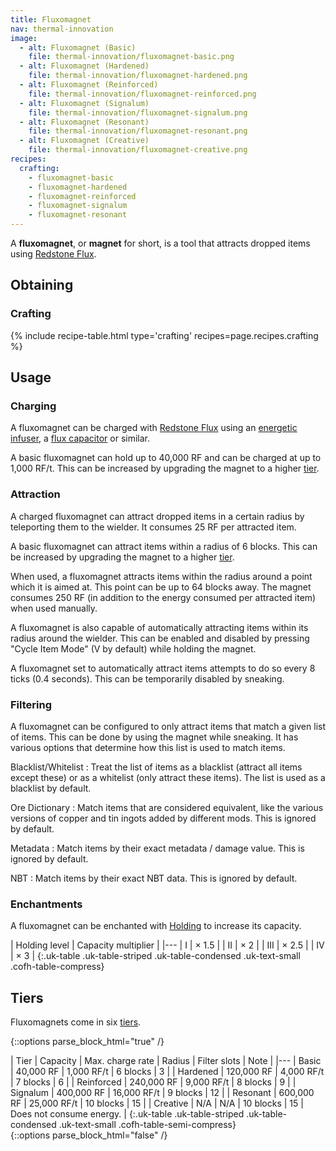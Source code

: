 ```yaml
---
title: Fluxomagnet
nav: thermal-innovation
image:
  - alt: Fluxomagnet (Basic)
    file: thermal-innovation/fluxomagnet-basic.png
  - alt: Fluxomagnet (Hardened)
    file: thermal-innovation/fluxomagnet-hardened.png
  - alt: Fluxomagnet (Reinforced)
    file: thermal-innovation/fluxomagnet-reinforced.png
  - alt: Fluxomagnet (Signalum)
    file: thermal-innovation/fluxomagnet-signalum.png
  - alt: Fluxomagnet (Resonant)
    file: thermal-innovation/fluxomagnet-resonant.png
  - alt: Fluxomagnet (Creative)
    file: thermal-innovation/fluxomagnet-creative.png
recipes:
  crafting:
    - fluxomagnet-basic
    - fluxomagnet-hardened
    - fluxomagnet-reinforced
    - fluxomagnet-signalum
    - fluxomagnet-resonant
---
```


A **fluxomagnet**, or **magnet** for short, is a tool that attracts dropped
items using [Redstone Flux](/docs/redstone-flux/).


Obtaining
---------

### Crafting
{% include recipe-table.html type='crafting' recipes=page.recipes.crafting %}


Usage
-----

### Charging
A fluxomagnet can be charged with [Redstone Flux](/docs/redstone-flux/) using an
[energetic infuser](/docs/energetic-infuser/), a [flux
capacitor](/docs/flux-capacitor/) or similar.

A basic fluxomagnet can hold up to 40,000 RF and can be charged at up to 1,000
RF/t. This can be increased by upgrading the magnet to a higher [tier](#tiers).

### Attraction
A charged fluxomagnet can attract dropped items in a certain radius by
teleporting them to the wielder. It consumes 25 RF per attracted item.

A basic fluxomagnet can attract items within a radius of 6 blocks. This can be
increased by upgrading the magnet to a higher [tier](#tiers).

When used, a fluxomagnet attracts items within the radius around a point which
it is aimed at. This point can be up to 64 blocks away. The magnet consumes 250
RF (in addition to the energy consumed per attracted item) when used manually.

A fluxomagnet is also capable of automatically attracting items within its
radius around the wielder. This can be enabled and disabled by pressing "Cycle
Item Mode" (V by default) while holding the magnet.

A fluxomagnet set to automatically attract items attempts to do so every 8 ticks
(0.4 seconds). This can be temporarily disabled by sneaking.

### Filtering
A fluxomagnet can be configured to only attract items that match a given list of
items. This can be done by using the magnet while sneaking. It has various
options that determine how this list is used to match items.

Blacklist/Whitelist
: Treat the list of items as a blacklist (attract all items except these) or as
a whitelist (only attract these items). The list is used as a blacklist by
default.

Ore Dictionary
: Match items that are considered equivalent, like the various versions of
copper and tin ingots added by different mods. This is ignored by default.

Metadata
: Match items by their exact metadata / damage value. This is ignored by
default.

NBT
: Match items by their exact NBT data. This is ignored by default.

### Enchantments
A fluxomagnet can be enchanted with [Holding](/docs/holding/) to increase its
capacity.

| Holding level | Capacity multiplier |
|---
| I | × 1.5 |
| II | × 2 |
| III | × 2.5 |
| IV | × 3 |
{:.uk-table .uk-table-striped .uk-table-condensed .uk-text-small .cofh-table-compress}


Tiers
-----

Fluxomagnets come in six [tiers](/docs/tiers/).

{::options parse_block_html="true" /}
<div class="uk-overflow-container">
| Tier | Capacity | Max. charge rate | Radius | Filter slots | Note |
|---
| Basic | 40,000 RF | 1,000 RF/t | 6 blocks | 3 |
| Hardened | 120,000 RF | 4,000 RF/t | 7 blocks | 6 |
| Reinforced | 240,000 RF | 9,000 RF/t | 8 blocks | 9 |
| Signalum | 400,000 RF | 16,000 RF/t | 9 blocks | 12 |
| Resonant | 600,000 RF | 25,000 RF/t | 10 blocks | 15 |
| Creative | N/A | N/A | 10 blocks | 15 | Does not consume energy. |
{:.uk-table .uk-table-striped .uk-table-condensed .uk-text-small .cofh-table-semi-compress}
</div>
{::options parse_block_html="false" /}
